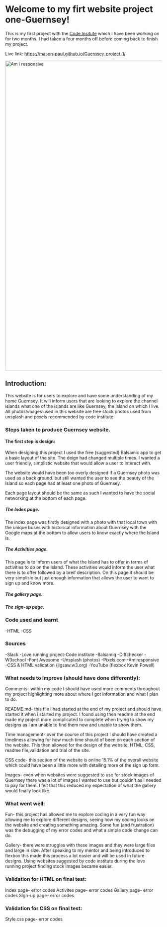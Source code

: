# Welcome to my firt website project one-Guernsey!

This is my first project with the [Code Insitute](https://codeinstitute.net) which I have been working on for two months. I had taken a four months off before coming back to finish my project. 

Live link: https://mason-paul.github.io/Guernsey-project-1/ 

<img width="997" alt="Am i responsive" src="https://github.com/mason-paul/Guernsey-project-1/assets/133054461/2c14dc14-3b1f-44e1-8140-43dd3274ef21">

## Introduction:

This website is for users to explore and have some understanding of my home Guernsey. It will inform users that are looking to explore the channel islands what one of the islands are like Guernsey, the Island on which I live. All photos/images used in this website are free stock photos used from unsplash and pexels recommended by code institute.


### Steps taken to produce Guernsey website.

#### The first step is design:

When designing this project I used the free (suggested) Balsamic app to get a basic layout of the site. The deign had changed multiple times. I wanted a user friendly, simplistic website that would allow a user to interact with.

The website would have been too overly designed if a Guernsey photo was used as a back ground. but still wanted the user to see the beauty of the Island so each page had at least one photo of Guernsey.

Each page layout should be the same as such I wanted to have the social networking at the bottom of each page.

##### The Index page.

The index page was firstly designed with a photo with that local town with the unique buses with historical information about Guernsey with the Google maps at the bottom to allow users to know exactly  where the Island is.


##### The Activities page.

This page is to inform users of what the Island has to offer in terms of activities to do on the Island. These activities would inform the user what there is to offer followed by a breif description. On this page it should be very simplisic but just enough information that allows the user to want to sign up and know more.

##### The gallery page.


##### The sign-up page.



### Code used and learnt

-HTML
-CSS


### Sources

-Slack
-Love running project-Code institute
-Balsamiq
-Diffchecker
-W3school
-Font Awesome
-Unsplash (photos)
-Pixels.com
-Amiresponsive
-CSS & HTML validation (jigsaw.w3.org)
-YouTube (flexbox Kevin Powell)

### What needs to improve (should have done differently):

Comments- within my code I should have used more comments throughout my project highlighting more about where I got information and what I plan to do.

README.md- this file i had started at the end of my project and should have started it when i started my project. I found using then readme at the end made my project more complicated to complete when trying to show my designs as I am unable to find them now and unable to show them.

Time management- over the course of this project I should have created a timeliness allowing for how much time should of been on each section of the website. This then allowed for the design of the website, HTML, CSS, readme file,validation and trial of the site.

CSS code- this section of the website is online 15.1% of the overall website which could have been a little more with detailing more of the sign up form.

Images- even when websites were suggested to use for stock images of Guernsey there was a lot of images I wanted to use but couldn't as I needed to pay for them. I felt that this reduced my expectation of what the gallery would finally look like.


### What went well:

Fun- this project has allowed me to explore coding in a very fun way allowing me to explore different designs, seeing how my coding looks on the website and creating something amazing. Some fun (and frustration) was the debugging of my error codes and what a simple code change can do.

Gallery- there were struggles with these images and they were large files and large in size. After speaking to my mentor and being introduced to flexbox this made this process a lot easier and will be used in future designs. Using websites suggested by code institute during the love running project finding stock images became easier.



### Validation for HTML on final test:
Index page-  error codes
Activites page- error codes
Gallery page- error codes
Sign-up page- error codes


### Validation for CSS on final test:
Style.css page- error codes
